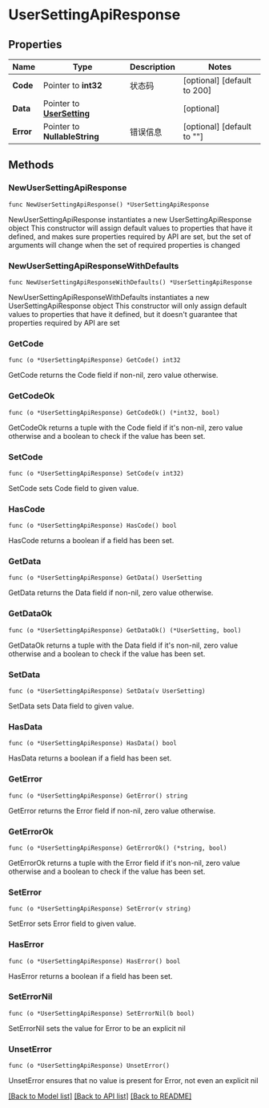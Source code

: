 # UserSettingApiResponse

## Properties

Name | Type | Description | Notes
------------ | ------------- | ------------- | -------------
**Code** | Pointer to **int32** | 状态码 | [optional] [default to 200]
**Data** | Pointer to [**UserSetting**](UserSetting.md) |  | [optional] 
**Error** | Pointer to **NullableString** | 错误信息 | [optional] [default to ""]

## Methods

### NewUserSettingApiResponse

`func NewUserSettingApiResponse() *UserSettingApiResponse`

NewUserSettingApiResponse instantiates a new UserSettingApiResponse object
This constructor will assign default values to properties that have it defined,
and makes sure properties required by API are set, but the set of arguments
will change when the set of required properties is changed

### NewUserSettingApiResponseWithDefaults

`func NewUserSettingApiResponseWithDefaults() *UserSettingApiResponse`

NewUserSettingApiResponseWithDefaults instantiates a new UserSettingApiResponse object
This constructor will only assign default values to properties that have it defined,
but it doesn't guarantee that properties required by API are set

### GetCode

`func (o *UserSettingApiResponse) GetCode() int32`

GetCode returns the Code field if non-nil, zero value otherwise.

### GetCodeOk

`func (o *UserSettingApiResponse) GetCodeOk() (*int32, bool)`

GetCodeOk returns a tuple with the Code field if it's non-nil, zero value otherwise
and a boolean to check if the value has been set.

### SetCode

`func (o *UserSettingApiResponse) SetCode(v int32)`

SetCode sets Code field to given value.

### HasCode

`func (o *UserSettingApiResponse) HasCode() bool`

HasCode returns a boolean if a field has been set.

### GetData

`func (o *UserSettingApiResponse) GetData() UserSetting`

GetData returns the Data field if non-nil, zero value otherwise.

### GetDataOk

`func (o *UserSettingApiResponse) GetDataOk() (*UserSetting, bool)`

GetDataOk returns a tuple with the Data field if it's non-nil, zero value otherwise
and a boolean to check if the value has been set.

### SetData

`func (o *UserSettingApiResponse) SetData(v UserSetting)`

SetData sets Data field to given value.

### HasData

`func (o *UserSettingApiResponse) HasData() bool`

HasData returns a boolean if a field has been set.

### GetError

`func (o *UserSettingApiResponse) GetError() string`

GetError returns the Error field if non-nil, zero value otherwise.

### GetErrorOk

`func (o *UserSettingApiResponse) GetErrorOk() (*string, bool)`

GetErrorOk returns a tuple with the Error field if it's non-nil, zero value otherwise
and a boolean to check if the value has been set.

### SetError

`func (o *UserSettingApiResponse) SetError(v string)`

SetError sets Error field to given value.

### HasError

`func (o *UserSettingApiResponse) HasError() bool`

HasError returns a boolean if a field has been set.

### SetErrorNil

`func (o *UserSettingApiResponse) SetErrorNil(b bool)`

 SetErrorNil sets the value for Error to be an explicit nil

### UnsetError
`func (o *UserSettingApiResponse) UnsetError()`

UnsetError ensures that no value is present for Error, not even an explicit nil

[[Back to Model list]](../README.md#documentation-for-models) [[Back to API list]](../README.md#documentation-for-api-endpoints) [[Back to README]](../README.md)


